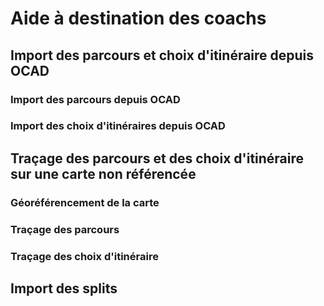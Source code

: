 # Aide à destination des coachs

## Import des parcours et choix d'itinéraire depuis OCAD

### Import des parcours depuis OCAD

### Import des choix d'itinéraires depuis OCAD

## Traçage des parcours et des choix d'itinéraire sur une carte non référencée

### Géoréférencement de la carte

### Traçage des parcours

### Traçage des choix d'itinéraire

## Import des splits
